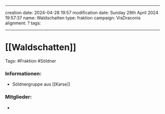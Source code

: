 
---
creation date: 2024-04-28 19:57 
modification date: Sunday 28th April 2024 19:57:37 
name: Waldschatten
type: fraktion
campaign: VisDraconis
alignment: ?
tags:

--- 

# [[Waldschatten]]

Tags: #Fraktion #Söldner


### Informationen:
- Söldnergruppe aus [[Karse]]

### Mitglieder:
- 
